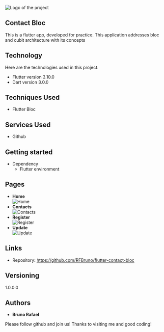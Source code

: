 
![Logo of the project](https://firebasestorage.googleapis.com/v0/b/portfolio-a7442.appspot.com/o/profile%20github%20images%2Fgithubcapa.png?alt=media&token=091ec4e2-aa66-4b89-a768-6c1a026a262e)


## Contact Bloc
This is a flutter app, developed for practice.
This application addresses bloc and cubit architecture with its concepts

## Technology 

Here are the technologies used in this project.

* Flutter version  3.10.0
* Dart version 3.0.0

## Techniques Used
* Flutter Bloc


## Services Used

* Github

## Getting started

* Dependency
  - Flutter environment   

## Pages
* **Home** <br> ![Home](image.png)
* **Contacts** <br> ![Contacts](image-1.png)
* **Register** <br> ![Register](image-2.png)
* **Update** <br> ![Update](image-3.png)


## Links
  - Repository: https://github.com/RFBruno/flutter-contact-bloc

  ## Versioning

  1.0.0.0


  ## Authors

  * **Bruno Rafael** 

  Please follow github and join us!
  Thanks to visiting me and good coding!
